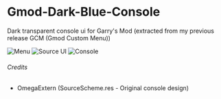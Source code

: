 # Gmod-Dark-Blue-Console
Dark transparent console ui for Garry's Mod (extracted from my previous release GCM (Gmod Custom Menu))

![Menu](https://user-images.githubusercontent.com/25458928/116526446-e6e3f200-a8d9-11eb-88ee-6f47757c09aa.png)
![Source UI](https://user-images.githubusercontent.com/25458928/116526466-ec413c80-a8d9-11eb-8345-51f31f5d3971.png)
![Console](https://user-images.githubusercontent.com/25458928/116526481-efd4c380-a8d9-11eb-9d70-74f132472200.png)

###### Credits ######
 - OmegaExtern (SourceScheme.res - Original console design)
